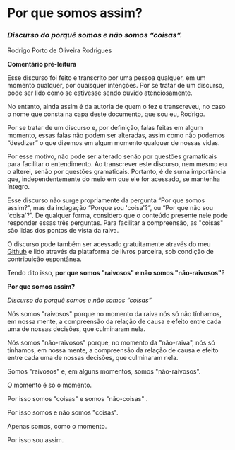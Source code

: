 # **Por que somos assim?**

### _Discurso do porquê somos e não somos “coisas”._

Rodrigo Porto de Oliveira Rodrigues

**Comentário pré-leitura**

Esse discurso foi feito e transcrito por uma pessoa qualquer, em um momento qualquer, por quaisquer intenções. Por se tratar de um discurso, pode ser lido como se estivesse sendo ouvido atenciosamente.

No entanto, ainda assim é da autoria de quem o fez e transcreveu, no caso o nome que consta na capa deste documento, que sou eu, Rodrigo.

Por se tratar de um discurso e, por definição, falas feitas em algum momento, essas falas não podem ser alteradas, assim como não podemos “desdizer” o que dizemos em algum momento qualquer de nossas vidas.

Por esse motivo, não pode ser alterado senão por questões gramaticais para facilitar o entendimento. Ao transcrever este discurso, nem mesmo eu o alterei, senão por questões gramaticais. Portanto, é de suma importância que, independentemente do meio em que ele for acessado, se mantenha íntegro.

Esse discurso não surge propriamente da pergunta “Por que somos assim?”, mas da indagação “Porque sou 'coisa'?”, ou “Por que não sou 'coisa'?”. De qualquer forma, considero que o conteúdo presente nele pode responder essas três perguntas. Para facilitar a compreensão, as "coisas" são lidas dos pontos de vista da raiva.

O discurso pode também ser acessado gratuitamente através do meu [Github](https://github.com/e-solver) e lido através da plataforma de livros parceira, sob condição de contribuição espontânea.

Tendo dito isso, **por que somos "raivosos" e não somos "não-raivosos"**?

**Por que somos assim?**

_Discurso do porquê somos e não somos “coisas”_

Nós somos "raivosos" porque no momento da raiva nós só não tínhamos, em nossa mente, a compreensão da relação de causa e efeito entre cada uma de nossas decisões, que culminaram nela.

Nós somos "não-raivosos" porque, no momento da "não-raiva", nós só tínhamos, em nossa mente, a compreensão da relação de causa e efeito entre cada uma de nossas decisões, que culminaram nela.

Somos "raivosos" e, em alguns momentos, somos "não-raivosos".

O momento é só o momento.

Por isso somos "coisas" e somos "não-coisas" .

Por isso somos e não somos "coisas".

Apenas somos, como o momento.

Por isso sou assim.
